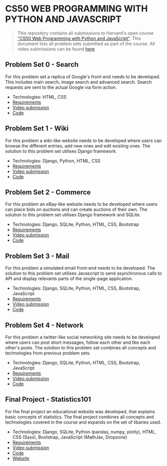 # CS50 WEB PROGRAMMING WITH PYTHON AND JAVASCRIPT

>This repository contains all submissions to Harvard's open course ["CS50 Web Programming with Python and JavaScript"](https://cs50.harvard.edu/web/2020/). This document lists all problem sets submitted as part of the course. All video submissions can be found [here](https://youtube.com/playlist?list=PLWOGMQeCra7LaScibYFzl59-Qu6ClBA5y&feature=shared)

## Problem Set 0 - Search

For this problem set a replica of Google's front-end needs to be developed. This includes main search, image search and advanced search. Search requests are sent to the actual Google via form action. 

+ Technologies: HTML, CSS
+ [Requirements](https://cs50.harvard.edu/web/2020/projects/0/search/)
+ [Video submission](https://youtu.be/CznRTOHmMr0)
+ [Code](https://github.com/VikSil/CS50Web/tree/trunk/problem_sets/0_search)


## Problem Set 1 - Wiki

For this problem a wiki-like website needs to be developed where users can browse the different entries, add new ones and edit existing ones. The solution to this problem set utilises Django framework.

+ Technologies: Django, Python, HTML, CSS
+ [Requirements](https://cs50.harvard.edu/web/2020/projects/1/wiki/)
+ [Video submission](https://youtu.be/e2JhwnXaUZg)
+ [Code](https://github.com/VikSil/CS50Web/tree/trunk/problem_sets/1_CS50_wiki)


## Problem Set 2 - Commerce

For this problem an eBay-like website needs to be developed where users can place bids on auctions and can create auctions of their own. The solution to this problem set utilises Django framework and SQLite.

+ Technologies: Django, SQLite, Python, HTML, CSS, Bootstrap
+ [Requirements](https://cs50.harvard.edu/web/2020/projects/2/commerce/)
+ [Video submission](https://youtu.be/V4-v88ylnH0)
+ [Code](https://github.com/VikSil/CS50Web/tree/trunk/problem_sets/2_commerce)

## Problem Set 3 - Mail

For this problem a simulated email front-end needs to be developed. The solution to this problem set utilises Javascript to send asynchronous calls to API and display relevants parts of the single-page application.

+ Technologies: Django, SQLite, Python, HTML, CSS, Bootstrap, JavaScript
+ [Requirements](https://cs50.harvard.edu/web/2020/projects/3/mail/)
+ [Video submission](https://youtu.be/X9DTrJSlbCY)
+ [Code](https://github.com/VikSil/CS50Web/tree/trunk/problem_sets/3_mail)

## Problem Set 4 - Network

For this problem a twitter-like social networking site needs to be developed where users can post short messages, follow each other and like each other's posts. The solution to this problem set combines all concepts and technologies from previous problem sets.

+ Technologies: Django, SQLite, Python, HTML, CSS, Bootstrap, JavaScript
+ [Requirements](https://cs50.harvard.edu/web/2020/projects/4/network/)
+ [Video submission](https://youtu.be/a8wbNPhpiZk)
+ [Code](https://github.com/VikSil/CS50Web/tree/trunk/problem_sets/4_network)

## Final Project - Statistics101

For the final project an educational website was developed, that explains basic concepts of statistics. The final project combines all concepts and technologies covered in the course and expands on the set of libaries used.

+ Technologies: Django, SQLite, Python (pandas, numpy, plotly), HTML, CSS (Sass), Bootstrap, JavaScript (MathJax, Dropzone)
+ [Requirements](https://cs50.harvard.edu/web/2020/projects/final/capstone/)
+ [Video submission](https://youtu.be/sdl8YkIIXxA)
+ [Code](https://github.com/VikSil/Statistics101)
+ [Website](https://viksil.pythonanywhere.com/statistics101)
